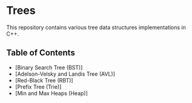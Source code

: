 # Trees

This repository contains various tree data structures implementations in C++.

## Table of Contents

- [Binary Search Tree (BST)]
- [Adelson-Velsky and Landis Tree (AVL)]
- [Red-Black Tree (RBT)]
- [Prefix Tree (Trie)]
- [Min and Max Heaps (Heap)]
